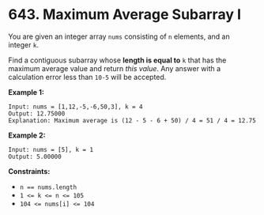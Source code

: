 # 643. Maximum Average Subarray I

You are given an integer array `nums` consisting of `n` elements, and an integer `k`.

Find a contiguous subarray whose **length is equal to** `k` that has the maximum average value and return *this value*. Any answer with a calculation error less than `10-5` will be accepted.

**Example 1:**

```
Input: nums = [1,12,-5,-6,50,3], k = 4
Output: 12.75000
Explanation: Maximum average is (12 - 5 - 6 + 50) / 4 = 51 / 4 = 12.75

```

**Example 2:**

```
Input: nums = [5], k = 1
Output: 5.00000

```

**Constraints:**

- `n == nums.length`
- `1 <= k <= n <= 105`
- `104 <= nums[i] <= 104`